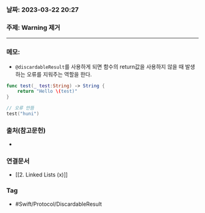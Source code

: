### 날짜: 2023-03-22 20:27

### 주제:  Warning 제거
---
### 메모: 
- `@discardableResult`를 사용하게 되면 함수의 return값을 사용하지 않을 때 발생하는 오류를 지워주는 역할을 한다.
~~~ swift
func test(_ test:String) -> String { 
	return "Hello \(test)"
}

// 오류 안뜸
test("huni")
~~~

### 출처(참고문헌) 
- 

### 연결문서 
- [[2. Linked Lists (x)]]

### Tag
- #Swift/Protocol/DiscardableResult